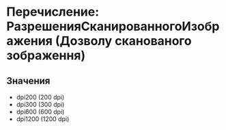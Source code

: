 ﻿# Перечисление: РазрешенияСканированногоИзображения (Дозволу сканованого зображення)

## Значения

- dpi200 (200 dpi)
- dpi300 (300 dpi)
- dpi600 (600 dpi)
- dpi1200 (1200 dpi)

